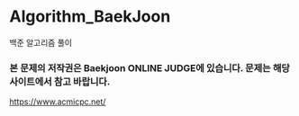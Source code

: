 # Algorithm_BaekJoon
백준 알고리즘 풀이  
### 본 문제의 저작권은 Baekjoon ONLINE JUDGE에 있습니다. 문제는 해당사이트에서 참고 바랍니다.  
https://www.acmicpc.net/

